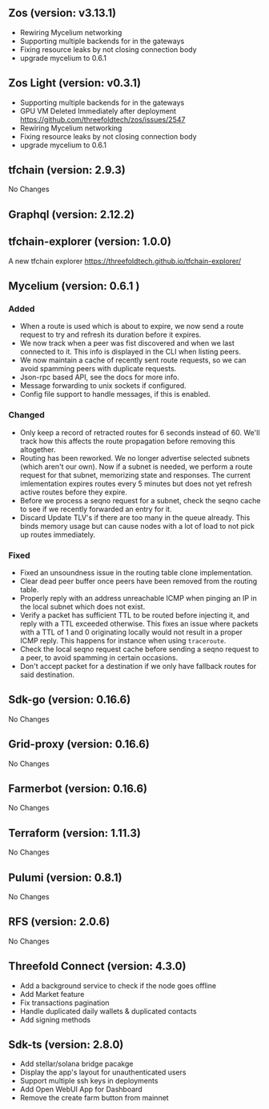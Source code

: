 ## Zos (version: v3.13.1)

- Rewiring Mycelium networking
- Supporting multiple backends for in the gateways
- Fixing resource leaks by not closing connection body
- upgrade mycelium to 0.6.1

## Zos Light (version: v0.3.1)

- Supporting multiple backends for in the gateways
- GPU VM Deleted Immediately after deployment https://github.com/threefoldtech/zos/issues/2547
- Rewiring Mycelium networking
- Fixing resource leaks by not closing connection body
- upgrade mycelium to 0.6.1

## tfchain (version: 2.9.3)

No Changes

## Graphql (version: 2.12.2)

## tfchain-explorer (version: 1.0.0)

A new tfchain explorer https://threefoldtech.github.io/tfchain-explorer/


## Mycelium (version: 0.6.1 )

### Added

- When a route is used which is about to expire, we now send a route request to
  try and refresh its duration before it expires.
- We now track when a peer was fist discovered and when we last connected to it.
  This info is displayed in the CLI when listing peers.
- We now maintain a cache of recently sent route requests, so we can avoid spamming
  peers with duplicate requests.
- Json-rpc based API, see the docs for more info.
- Message forwarding to unix sockets if configured.
- Config file support to handle messages, if this is enabled.

### Changed

- Only keep a record of retracted routes for 6 seconds instead of 60. We'll track
  how this affects the route propagation before removing this altogether.
- Routing has been reworked. We no longer advertise selected subnets (which aren't
  our own). Now if a subnet is needed, we perform a route request for that subnet,
  memorizing state and responses. The current imlementation expires routes every 5
  minutes but does not yet refresh active routes before they expire.
- Before we process a seqno request for a subnet, check the seqno cache to see if
  we recently forwarded an entry for it.
- Discard Update TLV's if there are too many in the queue already. This binds memory
  usage but can cause nodes with a lot of load to not pick up routes immediately.

### Fixed

- Fixed an unsoundness issue in the routing table clone implementation.
- Clear dead peer buffer once peers have been removed from the routing table.
- Properly reply with an address unreachable ICMP when pinging an IP in the local
  subnet which does not exist.
- Verify a packet has sufficient TTL to be routed before injecting it, and reply
  with a TTL exceeded otherwise. This fixes an issue where packets with a TTL of
  1 and 0 originating locally would not result in a proper ICMP reply. This happens
  for instance when using `traceroute`.
- Check the local seqno request cache before sending a seqno request to a peer,
  to avoid spamming in certain occasions.
- Don't accept packet for a destination if we only have fallback routes for said
  destination.


## Sdk-go (version: 0.16.6)

No Changes

## Grid-proxy (version: 0.16.6)

No Changes

## Farmerbot (version: 0.16.6)

No Changes

## Terraform (version: 1.11.3)

No Changes

## Pulumi (version: 0.8.1)

No Changes

## RFS (version: 2.0.6)

No Changes


## Threefold Connect (version: 4.3.0)

- Add a background service to check if the node goes offline
- Add Market feature
- Fix transactions pagination
- Handle duplicated daily wallets & duplicated contacts
- Add signing methods

## Sdk-ts (version: 2.8.0)

- Add stellar/solana bridge pacakge
- Display the app's layout for unauthenticated users
- Support multiple ssh keys in deployments
- Add Open WebUI App for Dashboard
- Remove the create farm button from mainnet
